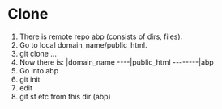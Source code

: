 # Clone
1. There is remote repo abp (consists of dirs, files).
2. Go to local domain_name/public_html.
3. git clone ...
4. Now there is:
|domain_name
----|public_html
--------|abp
5. Go into abp
6. git init
7. edit
8. git st etc from this dir (abp)
        
